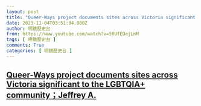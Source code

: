```yaml
---
layout: post
title: "Queer-Ways project documents sites across Victoria significant to the LGBTQIA+ community；Jeffrey A."
date: 2023-11-04T03:51:04.000Z
author: 明鏡歷史台
from: https://www.youtube.com/watch?v=5RUfEDejLmM
tags: [ 明鏡歷史台 ]
comments: True
categories: [ 明鏡歷史台 ]
---
```

<!--1699069864000-->
[Queer-Ways project documents sites across Victoria significant to the LGBTQIA+ community；Jeffrey A.](https://www.youtube.com/watch?v=5RUfEDejLmM)
------

<div>

</div>
